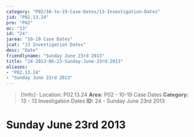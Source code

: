 ```yaml
---
category: "P02/10-to-19-Case-Dates/13-Investigation-Dates"
jid: "P02.13.24"
pro: "P02"
ac: "13"
id: "24"
jarea: "10-19 Case Dates"
jcat: "13 Investigation Dates"
desc: "Date"
friendlyname: "Sunday June 23rd 2013"
title: "24-2013-06-23-Sunday-June-23rd-2013"
aliases: 
- "P02.13.24"
- "Sunday June 23rd 2013"
---
```

>[!info]- Location: P02.13.24
>**Area:** P02 - 10-19 Case Dates
>**Category:** 13 - 13 Investigation Dates
>**ID:** 24 - Sunday June 23rd 2013

# Sunday June 23rd 2013
